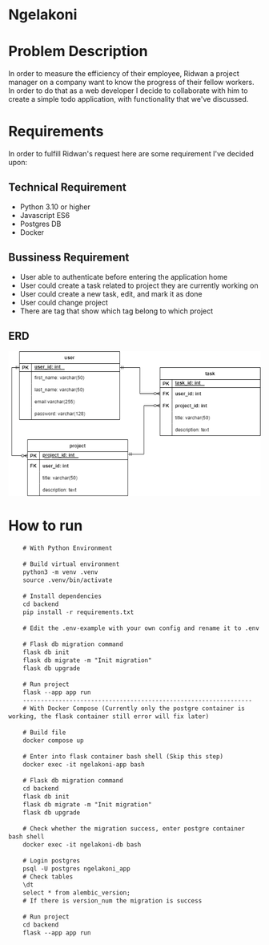 # Ngelakoni

# Problem Description
In order to measure the efficiency of their employee, Ridwan a project manager on a company want to know the progress of their fellow workers.  In order to do that as a web developer I decide to collaborate with him to create a simple todo application, with functionality that we've discussed.

# Requirements
In order to fulfill Ridwan's request here are some requirement I've decided upon:

## Technical Requirement
- Python 3.10 or higher
- Javascript ES6
- Postgres DB
- Docker

## Bussiness Requirement
- User able to authenticate before entering the application home
- User could create a task related to project they are currently working on
- User could create a new task, edit, and mark it as done
- User could change project
- There are tag that show which tag belong to which project

## ERD

![](docs/erd.drawio.png)

# How to run

```
    # With Python Environment

    # Build virtual environment
    python3 -m venv .venv
    source .venv/bin/activate

    # Install dependencies
    cd backend
    pip install -r requirements.txt

    # Edit the .env-example with your own config and rename it to .env

    # Flask db migration command
    flask db init
    flask db migrate -m "Init migration"
    flask db upgrade

    # Run project
    flask --app app run
    ----------------------------------------------------------------
    # With Docker Compose (Currently only the postgre container is working, the flask container still error will fix later)

    # Build file
    docker compose up

    # Enter into flask container bash shell (Skip this step)
    docker exec -it ngelakoni-app bash

    # Flask db migration command
    cd backend
    flask db init
    flask db migrate -m "Init migration"
    flask db upgrade

    # Check whether the migration success, enter postgre container bash shell
    docker exec -it ngelakoni-db bash

    # Login postgres
    psql -U postgres ngelakoni_app
    # Check tables
    \dt
    select * from alembic_version;
    # If there is version_num the migration is success

    # Run project
    cd backend
    flask --app app run
```